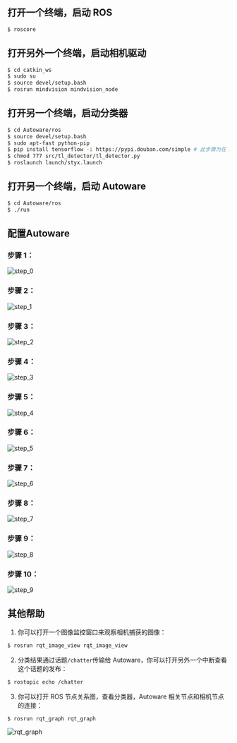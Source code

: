 ## 打开一个终端，启动 ROS
```bash
$ roscore
```
## 打开另外一个终端，启动相机驱动
```bash
$ cd catkin_ws
$ sudo su 
$ source devel/setup.bash 
$ rosrun mindvision mindvision_node 
```
## 打开另一个终端，启动分类器
```bash
$ cd Autoware/ros
$ source devel/setup.bash
$ sudo apt-fast python-pip
$ pip install tensorflow -i https://pypi.douban.com/simple # 此步骤为在 ROS 下安装 tensorflow python=2.7 
$ chmod 777 src/tl_detector/tl_detector.py
$ roslaunch launch/styx.launch
```
## 打开另一个终端，启动 Autoware
```bash
$ cd Autoware/ros
$ ./run
```
## 配置Autoware
### 步骤 1：
![step_0](./img/step_0.png)
### 步骤 2：
![step_1](./img/step_1.png)
### 步骤 3：
![step_2](./img/step_2.png)
### 步骤 4：
![step_3](./img/step_3.png)
### 步骤 5：
![step_4](./img/step_4.png)
### 步骤 6：
![step_5](./img/step_5.png)
### 步骤 7：
![step_6](./img/step_6.png)
### 步骤 8：
![step_7](./img/step_7.png)
### 步骤 9：
![step_8](./img/step_8.png)
### 步骤 10：
![step_9](./img/step_9.png)


## 其他帮助
1. 你可以打开一个图像监控窗口来观察相机捕获的图像：
```bash
$ rosrun rqt_image_view rqt_image_view
```
2. 分类结果通过话题`/chatter`传输给 Autoware，你可以打开另外一个中断查看这个话题的发布：
```bash
$ rostopic echo /chatter
```
3. 你可以打开 ROS 节点关系图，查看分类器，Autoware 相关节点和相机节点的连接：
```bash
$ rosrun rqt_graph rqt_graph
```
![rqt_graph](./img/rqt_graph.png)

